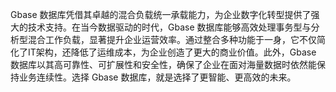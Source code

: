 Gbase 数据库凭借其卓越的混合负载统一承载能力，为企业数字化转型提供了强大的技术支持。在当今数据驱动的时代，Gbase 数据库能够高效处理事务型与分析型混合工作负载，显著提升企业运营效率。通过整合多种功能于一身，它不仅简化了IT架构，还降低了运维成本，为企业创造了更大的商业价值。此外，Gbase 数据库以其高可靠性、可扩展性和安全性，确保了企业在面对海量数据时依然能保持业务连续性。选择 Gbase 数据库，就是选择了更智能、更高效的未来。